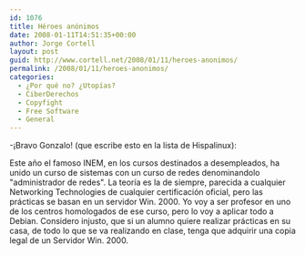 ```yaml
---
id: 1076
title: Héroes anónimos
date: 2008-01-11T14:51:35+00:00
author: Jorge Cortell
layout: post
guid: http://www.cortell.net/2008/01/11/heroes-anonimos/
permalink: /2008/01/11/heroes-anonimos/
categories:
  - ¿Por qué no? ¿Utopías?
  - CiberDerechos
  - Copyfight
  - Free Software
  - General
---
```

-¡Bravo Gonzalo! (que escribe esto en la lista de Hispalinux):

Este año el famoso INEM, en los cursos destinados a desempleados, ha unido un curso de sistemas con un curso de redes denominandolo "administrador de redes". La teorí­a es la de siempre, parecida a cualquier Networking Technologies de cualquier certificación oficial, pero las prácticas se basan en un servidor Win. 2000. Yo voy a ser profesor en uno de los centros homologados de ese curso, pero lo voy a aplicar todo a Debian. Considero injusto, que si un alumno quiere realizar prácticas en su casa, de todo lo que se va realizando en clase, tenga que adquirir una copia legal de un Servidor Win. 2000.